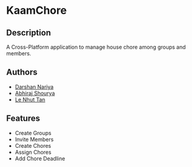 # KaamChore

## Description

A Cross-Platform application to manage house chore among groups and members.

## Authors

- [Darshan Nariya](https://www.github.com/dannyglade)
- [Abhiraj Shourya](https://www.github.com/abhirajshourya)
- [Le Nhut Tan](https://github.com/lenhuttanprograming)

## Features

- Create Groups
- Invite Members
- Create Chores
- Assign Chores
- Add Chore Deadline




